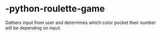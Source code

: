 # -python-roulette-game
Gathers input from user and determines which color pocket their number will be depending on input.
